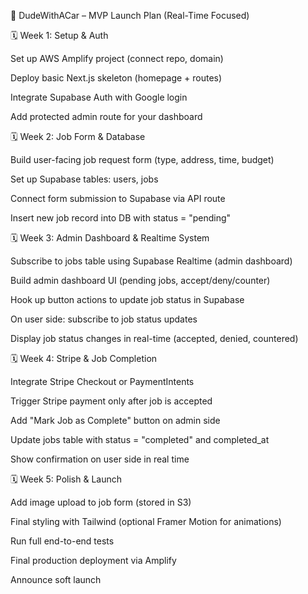 🚗 DudeWithACar – MVP Launch Plan (Real-Time Focused)

🗓️ Week 1: Setup & Auth

Set up AWS Amplify project (connect repo, domain)

Deploy basic Next.js skeleton (homepage + routes)

Integrate Supabase Auth with Google login

Add protected admin route for your dashboard

🗓️ Week 2: Job Form & Database

Build user-facing job request form (type, address, time, budget)

Set up Supabase tables: users, jobs

Connect form submission to Supabase via API route

Insert new job record into DB with status = "pending"

🗓️ Week 3: Admin Dashboard & Realtime System

Subscribe to jobs table using Supabase Realtime (admin dashboard)

Build admin dashboard UI (pending jobs, accept/deny/counter)

Hook up button actions to update job status in Supabase

On user side: subscribe to job status updates

Display job status changes in real-time (accepted, denied, countered)

🗓️ Week 4: Stripe & Job Completion

Integrate Stripe Checkout or PaymentIntents

Trigger Stripe payment only after job is accepted

Add "Mark Job as Complete" button on admin side

Update jobs table with status = "completed" and completed_at

Show confirmation on user side in real time

🗓️ Week 5: Polish & Launch

Add image upload to job form (stored in S3)

Final styling with Tailwind (optional Framer Motion for animations)

Run full end-to-end tests

Final production deployment via Amplify

Announce soft launch
